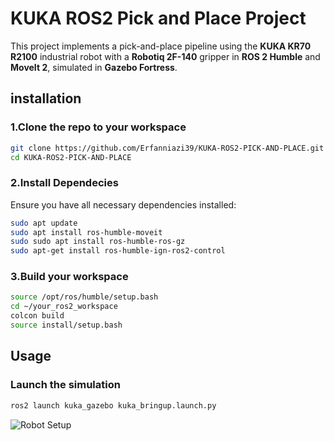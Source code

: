 # KUKA ROS2 Pick and Place Project

This project implements a pick-and-place pipeline using the **KUKA KR70 R2100** industrial robot with a **Robotiq 2F-140** gripper in **ROS 2 Humble** and **MoveIt 2**, simulated in **Gazebo Fortress**.

## installation
### 1.Clone the repo to your workspace
```bash
git clone https://github.com/Erfanniazi39/KUKA-ROS2-PICK-AND-PLACE.git
cd KUKA-ROS2-PICK-AND-PLACE
```

### 2.Install Dependecies
Ensure you have all necessary dependencies installed:

```bash
sudo apt update
sudo apt install ros-humble-moveit
sudo sudo apt install ros-humble-ros-gz
sudo apt-get install ros-humble-ign-ros2-control
```

### 3.Build your workspace

```bash
source /opt/ros/humble/setup.bash
cd ~/your_ros2_workspace
colcon build
source install/setup.bash
```

## Usage

### Launch the simulation 
```bash
ros2 launch kuka_gazebo kuka_bringup.launch.py
```

![Robot Setup](media/setup.png)




